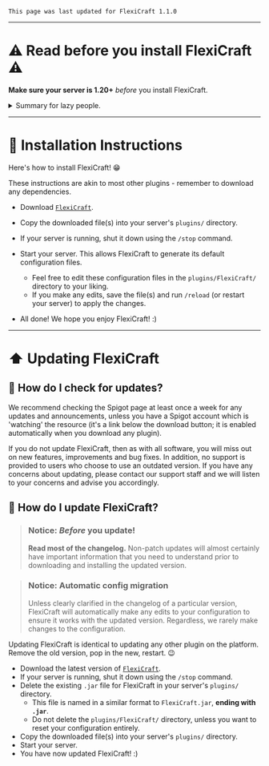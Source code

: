 ```
This page was last updated for FlexiCraft 1.1.0
```

***

# ⚠️ Read before you install FlexiCraft ⚠️ 

**Make sure your server is 1.20+**  *before* you install FlexiCraft.

<details>
<summary>Summary for lazy people. </summary>

> Make sure you have...
>
> - `Minecraft 1.20` or newer
> - `Java 17` or newer

</details>

***

# 📖 Installation Instructions

Here's how to install FlexiCraft! 😁

These instructions are akin to most other plugins - remember to download any dependencies.

- Download [`FlexiCraft`](https://www.spigotmc.org/resources/flexicraft.111090/).

- Copy the downloaded file(s) into your server's `plugins/` directory.
- If your server is running, shut it down using the `/stop` command.
- Start your server. This allows FlexiCraft to generate its default configuration files.
  - Feel free to edit these configuration files in the `plugins/FlexiCraft/` directory to your liking.
  - If you make any edits, save the file(s) and run `/reload` (or restart your server) to apply the changes.
- All done! We hope you enjoy FlexiCraft! :)

***

# ⬆️ Updating FlexiCraft

## 🔎 How do I check for updates?

We recommend checking the Spigot page at least once a week for any updates and announcements, unless you have a Spigot account which is 'watching' the resource (it's a link below the download button; it is enabled automatically when you download any plugin).

If you do not update FlexiCraft, then as with all software, you will miss out on new features, improvements and bug fixes. In addition, no support is provided to users who choose to use an outdated version. If you have any concerns about updating, please contact our support staff and we will listen to your concerns and advise you accordingly.

## 📖 How do I update FlexiCraft?

> ### Notice: *Before* you update!
> **Read most of the changelog.** Non-patch updates will almost certainly have important information that you need to understand prior to downloading and installing the updated version. 

> ### Notice: Automatic config migration
> Unless clearly clarified in the changelog of a particular version, FlexiCraft will automatically make any edits to your configuration to ensure it works with the updated version. Regardless, we rarely make changes to the configuration.

Updating FlexiCraft is identical to updating any other plugin on the platform. Remove the old version, pop in the new, restart. 😉

- Download the latest version of [`FlexiCraft`](https://www.spigotmc.org/resources/flexicraft.111090/).
- If your server is running, shut it down using the `/stop` command.
- Delete the existing `.jar` file for FlexiCraft in your server's `plugins/` directory.
  - This file is named in a similar format to `FlexiCraft.jar`, **ending with `.jar`**.
  - Do not delete the `plugins/FlexiCraft/` directory, unless you want to reset your configuration entirely.
- Copy the downloaded file(s) into your server's `plugins/` directory.
- Start your server.
- You have now updated FlexiCraft! :)

